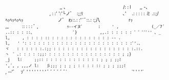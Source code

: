 　　　　　　　　 　 　 　 ,, 、
　　　　　　　　　　　　/: : l　　,, -､
　　　　　　　 　 　 , : :' ':'└ノﾞ　:;;ﾘ
　　　　　　 　 　､'　 .: : : : : ミ .::;/　　　　　ﾍｯﾍｯﾍｯﾍｯ
　　 　 　 　 　 ノ゛ ゎ::.: :'¨ﾞ::.: :;八
　　 　 　 　 rｯ　　　 ,_　　　:: : : : ﾞ ,
　　 　 　 　 `ｩ--イヌﾞ　　　　:　　　' ,
　 　 　 　 　 (_／7´ 　 　 　 　　..:: : : ::､
　　　　　　　　　　ﾞ}　　　　　　,,.: : : : : : ゛゛ﾞﾞﾞ'' ､ _
　　　　　　　　　　 l,　 　 , : : : : :: : : : : : : : : : : : : : ‐- .
　　　　　　 　 　 　 l,　　' ': : : : : : : : : : : : : : : : : : : : : : : :ﾞ'.､
　　 　 　 　 　 　 　 ヾ　　: : : : : :.:;; : : : : : : : : : : : : : : : : : :.::.
　　　　　　　　　 　 　 丶　ﾞ ､: : : : :;;: : : : : : : : : : : : : : : : : ; ;}
　　　 　 　 　 　 　 　 　 _j　　l:　 　 ;;:: : : : : : : : : : : : : ; ; ; ;;ﾐ
　　　　　　　　　　 　 ',´, , ,,,ノ l:　　彡;;; ; ; ; ; : : : : :: ; ; ; ;;;ﾐ`
　 　 　 　 　 　 　 　 　 　 , -‐'ﾞ　 ｿﾞ ' ' ' ' ' ' ' ' ﾞ ﾞ ﾞ ﾞ ﾞ ﾞ´
　　　　　　　　　 　 　 　 　`' ' ' '´